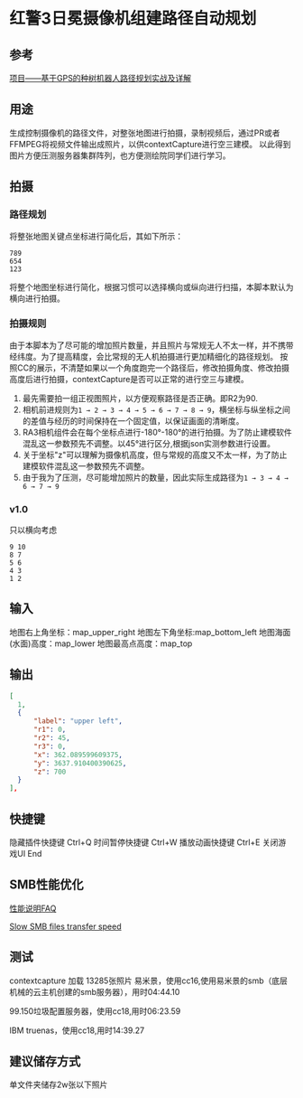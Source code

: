 # 红警3日冕摄像机组建路径自动规划
## 参考
[项目——基于GPS的种树机器人路径规划实战及详解](https://blog.csdn.net/Williamcsj/article/details/107148769)

## 用途
生成控制摄像机的路径文件，对整张地图进行拍摄，录制视频后，通过PR或者FFMPEG将视频文件输出成照片，以供contextCapture进行空三建模。
以此得到图片方便压测服务器集群阵列，也方便测绘院同学们进行学习。

## 拍摄
### 路径规划
将整张地图关键点坐标进行简化后，其如下所示：
```
789
654
123
```
将整个地图坐标进行简化，根据习惯可以选择横向或纵向进行扫描，本脚本默认为横向进行拍摄。

### 拍摄规则
由于本脚本为了尽可能的增加照片数量，并且照片与常规无人不太一样，并不携带经纬度。为了提高精度，会比常规的无人机拍摄进行更加精细化的路径规划。
按照CC的展示，不清楚如果以一个角度跑完一个路径后，修改拍摄角度、修改拍摄高度后进行拍摄，contextCapture是否可以正常的进行空三与建模。
1. 最先需要拍一组正视图照片，以方便观察路径是否正确。即R2为90.
2. 相机前进规则为`1 → 2 → 3 → 4 → 5 → 6 → 7 → 8 → 9`，横坐标与纵坐标之间的差值与经历的时间保持在一个固定值，以保证画面的清晰度。
3. RA3相机组件会在每个坐标点进行-180°-180°的进行拍摄。为了防止建模软件混乱这一参数预先不调整。以45°进行区分,根据json实测参数进行设置。
4. 关于坐标"z"可以理解为摄像机高度，但与常规的高度又不太一样，为了防止建模软件混乱这一参数预先不调整。
5. 由于我为了压测，尽可能增加照片的数量，因此实际生成路径为`1 → 3 → 4 → 6 → 7 → 9`

### v1.0
只以横向考虑
```
9 10
8 7
5 6
4 3
1 2
```
## 输入
地图右上角坐标：map_upper_right
地图左下角坐标:map_bottom_left
地图海面(水面)高度：map_lower
地图最高点高度：map_top

## 输出
```json
[
  1, 
  {
      "label": "upper left", 
      "r1": 0, 
      "r2": 45, 
      "r3": 0, 
      "x": 362.089599609375, 
      "y": 3637.910400390625, 
      "z": 700
  }
], 
```

## 快捷键
隐藏插件快捷键 Ctrl+Q
时间暂停快捷键 Ctrl+W
播放动画快捷键 Ctrl+E
关闭游戏UI End

## SMB性能优化
[性能说明FAQ](https://help.aliyun.com/document_detail/65228.html)

[Slow SMB files transfer speed](https://docs.microsoft.com/en-us/windows-server/storage/file-server/troubleshoot/slow-file-transfer)

## 测试
contextcapture 加载 13285张照片
易米景，使用cc16,使用易米景的smb（底层机械的云主机创建的smb服务器），用时04:44.10

99.150垃圾配置服务器，使用cc18,用时06:23.59

IBM truenas，使用cc18,用时14:39.27

## 建议储存方式
单文件夹储存2w张以下照片